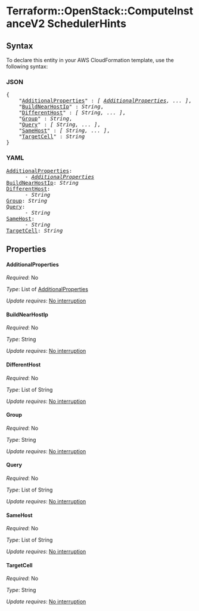 # Terraform::OpenStack::ComputeInstanceV2 SchedulerHints

## Syntax

To declare this entity in your AWS CloudFormation template, use the following syntax:

### JSON

<pre>
{
    "<a href="#additionalproperties" title="AdditionalProperties">AdditionalProperties</a>" : <i>[ <a href="schedulerhints-additionalproperties.md">AdditionalProperties</a>, ... ]</i>,
    "<a href="#buildnearhostip" title="BuildNearHostIp">BuildNearHostIp</a>" : <i>String</i>,
    "<a href="#differenthost" title="DifferentHost">DifferentHost</a>" : <i>[ String, ... ]</i>,
    "<a href="#group" title="Group">Group</a>" : <i>String</i>,
    "<a href="#query" title="Query">Query</a>" : <i>[ String, ... ]</i>,
    "<a href="#samehost" title="SameHost">SameHost</a>" : <i>[ String, ... ]</i>,
    "<a href="#targetcell" title="TargetCell">TargetCell</a>" : <i>String</i>
}
</pre>

### YAML

<pre>
<a href="#additionalproperties" title="AdditionalProperties">AdditionalProperties</a>: <i>
      - <a href="schedulerhints-additionalproperties.md">AdditionalProperties</a></i>
<a href="#buildnearhostip" title="BuildNearHostIp">BuildNearHostIp</a>: <i>String</i>
<a href="#differenthost" title="DifferentHost">DifferentHost</a>: <i>
      - String</i>
<a href="#group" title="Group">Group</a>: <i>String</i>
<a href="#query" title="Query">Query</a>: <i>
      - String</i>
<a href="#samehost" title="SameHost">SameHost</a>: <i>
      - String</i>
<a href="#targetcell" title="TargetCell">TargetCell</a>: <i>String</i>
</pre>

## Properties

#### AdditionalProperties

_Required_: No

_Type_: List of <a href="schedulerhints-additionalproperties.md">AdditionalProperties</a>

_Update requires_: [No interruption](https://docs.aws.amazon.com/AWSCloudFormation/latest/UserGuide/using-cfn-updating-stacks-update-behaviors.html#update-no-interrupt)

#### BuildNearHostIp

_Required_: No

_Type_: String

_Update requires_: [No interruption](https://docs.aws.amazon.com/AWSCloudFormation/latest/UserGuide/using-cfn-updating-stacks-update-behaviors.html#update-no-interrupt)

#### DifferentHost

_Required_: No

_Type_: List of String

_Update requires_: [No interruption](https://docs.aws.amazon.com/AWSCloudFormation/latest/UserGuide/using-cfn-updating-stacks-update-behaviors.html#update-no-interrupt)

#### Group

_Required_: No

_Type_: String

_Update requires_: [No interruption](https://docs.aws.amazon.com/AWSCloudFormation/latest/UserGuide/using-cfn-updating-stacks-update-behaviors.html#update-no-interrupt)

#### Query

_Required_: No

_Type_: List of String

_Update requires_: [No interruption](https://docs.aws.amazon.com/AWSCloudFormation/latest/UserGuide/using-cfn-updating-stacks-update-behaviors.html#update-no-interrupt)

#### SameHost

_Required_: No

_Type_: List of String

_Update requires_: [No interruption](https://docs.aws.amazon.com/AWSCloudFormation/latest/UserGuide/using-cfn-updating-stacks-update-behaviors.html#update-no-interrupt)

#### TargetCell

_Required_: No

_Type_: String

_Update requires_: [No interruption](https://docs.aws.amazon.com/AWSCloudFormation/latest/UserGuide/using-cfn-updating-stacks-update-behaviors.html#update-no-interrupt)

